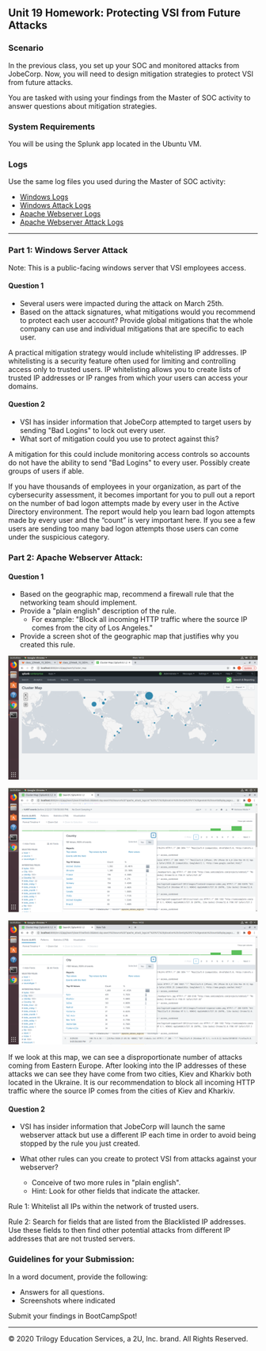 ## Unit 19 Homework: Protecting VSI from Future Attacks

### Scenario

In the previous class,  you set up your SOC and monitored attacks from JobeCorp. Now, you will need to design mitigation strategies to protect VSI from future attacks. 

You are tasked with using your findings from the Master of SOC activity to answer questions about mitigation strategies.

### System Requirements 

You will be using the Splunk app located in the Ubuntu VM.

### Logs

Use the same log files you used during the Master of SOC activity:

- [Windows Logs](resources/windows_server_logs.csv)
- [Windows Attack Logs](resources/windows_server_attack_logs.csv)
- [Apache Webserver Logs](resources/apache_logs.txt	)
- [Apache Webserver Attack Logs](resources/apache_attack_logs.txt	)

---

### Part 1: Windows Server Attack

Note: This is a public-facing windows server that VSI employees access.
 
#### Question 1
- Several users were impacted during the attack on March 25th.
- Based on the attack signatures, what mitigations would you recommend to protect each user account? Provide global mitigations that the whole company can use and individual mitigations that are specific to each user.
  
A practical mitigation strategy would include whitelisting IP addresses. IP whitelisting is a security feature often used for limiting and controlling access only to trusted users. IP whitelisting allows you to create lists of trusted IP addresses or IP ranges from which your users can access your domains.
  
#### Question 2
- VSI has insider information that JobeCorp attempted to target users by sending "Bad Logins" to lock out every user.
- What sort of mitigation could you use to protect against this?
  
A mitigation for this could include monitoring access controls so accounts do not have the ability to send "Bad Logins" to every user. Possibly create groups of users if able.

If you have thousands of employees in your organization, as part of the cybersecurity assessment, it becomes important for you to pull out a report on the number of bad logon attempts made by every user in the Active Directory environment. The report would help you learn bad logon attempts made by every user and the “count” is very important here. If you see a few users are sending too many bad logon attempts those users can come under the suspicious category.

### Part 2: Apache Webserver Attack:

#### Question 1
- Based on the geographic map, recommend a firewall rule that the networking team should implement.
- Provide a "plain english" description of the rule.
  - For example: "Block all incoming HTTP traffic where the source IP comes from the city of Los Angeles."
- Provide a screen shot of the geographic map that justifies why you created this rule. 
 
 
 
 ![TODO: Update the path with the name of your diagram](Pictures/pic1.png)
 
  ![TODO: Update the path with the name of your diagram](Pictures/pic2.png)
  
   ![TODO: Update the path with the name of your diagram](Pictures/pic3.png)
 
 If we look at this map, we can see a disproportionate number of attacks coming from Eastern Europe.  After looking into the IP addresses of these attacks we can see they have come from two cities, Kiev and Kharkiv both located in the Ukraine. It is our recommendation to block all incoming HTTP traffic where the source IP comes from the cities of Kiev and Kharkiv.
 
#### Question 2

- VSI has insider information that JobeCorp will launch the same webserver attack but use a different IP each time in order to avoid being stopped by the rule you just created.

- What other rules can you create to protect VSI from attacks against your webserver?
  - Conceive of two more rules in "plain english". 
  - Hint: Look for other fields that indicate the attacker.
  
 Rule 1: Whitelist all IPs within the network of trusted users.
 
 Rule 2: Search for fields that are listed from the Blacklisted IP addresses.  Use these fields to then find other potential attacks from different IP addresses that are not trusted servers. 
 

### Guidelines for your Submission:
  
In a word document, provide the following:
- Answers for all questions.
- Screenshots where indicated

Submit your findings in BootCampSpot!

---

© 2020 Trilogy Education Services, a 2U, Inc. brand. All Rights Reserved.
